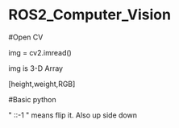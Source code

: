 # ROS2_Computer_Vision

#Open CV

img = cv2.imread()

img is 3-D Array

[height,weight,RGB]

#Basic python

" ::-1 " means flip it. Also up side down